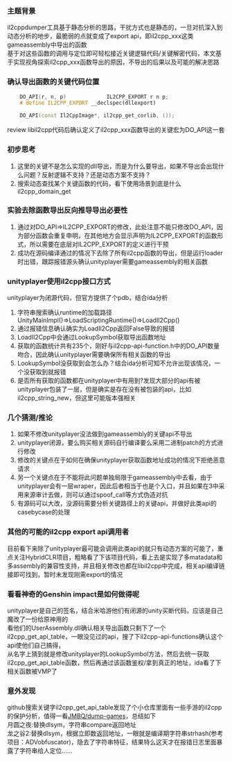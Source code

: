 ### 主题背景
il2cppdumper工具基于静态分析的思路，干扰方式也是静态的，一旦对抗深入到动态分析的地步，最脆弱的点就变成了export api，即il2cpp_xxx这类gameassembly中导出的函数  
基于对这些函数的调用与定位即可轻松接近关键逻辑代码/关键解密代码，本文基于实现视角探索il2cpp_xxx函数导出的原因，不导出的后果以及可能的解决思路  

### 确认导出函数的关键代码位置
```cpp
    DO_API(r, n, p)             IL2CPP_EXPORT r n p;
    # define IL2CPP_EXPORT __declspec(dllexport)

    DO_API(const Il2CppImage*, il2cpp_get_corlib, ());
```
review libil2cpp代码后确认定义了il2cpp_xxx函数导出的关键宏为DO_API这一套  

### 初步思考
1. 这里的关键不是怎么实现的dll导出，而是为什么要导出，如果不导出会出现什么问题？反射逻辑不支持？还是动态方案不支持？  
2. 搜索动态查找某个关键函数的代码，看下使用场景到底是什么 il2cpp_domain_get  

### 实验去除函数导出反向推导导出必要性
1. 通过对DO_API=>IL2CPP_EXPORT的修改，此处注意不能只修改DO_API，因为部分函数会重复申明，在其他地方会显示声明为IL2CPP_EXPORT的函数形式，所以需要在底层对IL2CPP_EXPORT的定义进行干预
2. 成功在源码编译通过的情况下去除了所有il2cpp函数的导出，但是运行loader时出错，跟踪报错源头确认unityplayer需要gameassembly的相关函数

### unityplayer使用il2cpp接口方式
unityplayer为闭源代码，但官方提供了个pdb，结合ida分析
1. 字符串搜索确认runtime的加载路径UnityMainImpl()=>LoadScriptingRuntime()=>LoadIl2Cpp()  
2. 通过报错信息确认确实为LoadIl2Cpp返回False导致的报错  
3. LoadIl2Cpp中会通过LookupSymbol获取导出函数地址  
4. 获取的函数统计共有235个，刚好与il2cpp-api-function.h中的DO_API数量吻合，因此确认unityplayer需要确保所有相关函数的导出  
5. LookupSymbol没获取到会怎么办？结合ida分析可知不允许出现该情况，一个没获取到就报错  
6. 是否所有获取的函数都在unityplayer中有用到?发现大部分的api有被unityplayer包装了一层，但是确实是存在没有被包装的api，比如il2cpp_string_new，但这里可能版本强相关  

### 几个猜测/推论
1. 如果不修改unityplayer没法做到gameassembly的关键api不导出  
2. unityplayer闭源，要么购买相关源码自行编译要么采用二进制patch的方式进行修改  
3. 修改的关键点在于如何在确保unityplayer获取函数地址成功的情况下拒绝恶意请求  
4. 另一个关键点在于不能将此问题单独局限于gameassembly中去看，由于unityplayer会有一层wraper，因此后者相当于也是个入口，并且如果在3中采用来源审计去做，则可以通过spoof_call等方式伪造对抗  
5. 有源码可以大改，没源码需要分析关键路径上的关键api，并做好此类api的casebycase的处理  

### 其他的可能的il2cpp export api调用者
目前看下来除了unityplayer最可能会调用此类api的就只有动态方案的可能了，重点关注HybridCLR项目，粗略看了下该项目代码，看上去是实现了多matadata和多assembly的兼容性支持，并且相关修改也都在libil2cpp中完成，相关api编译链接即可找到，暂时未发现刚需export的情况

### 看看神奇的Genshin impact是如何做得呢
unityplayer是自己的签名，结合米哈游他们有闭源的unity买断代码，应该是自己魔改了一份给原神用的  
看他们的UserAssembly.dll确认相关导出函数只剩下了一个il2cpp_get_api_table，一眼没见过的api，搜了下il2cpp-api-functions确认这个api使他们自己搞得，  
从名字上猜到就是修改unityplayer的LookupSymbol方法，然后去统一获取il2cpp_get_api_table函数，然后再通过该函数鉴权/拿到真正的地址，ida看了下相关函数被VMP了  

### 意外发现
github搜索关键字il2cpp_get_api_table发现了个小仓库里面有一些手游的il2cpp的保护分析，值得一看[JMBQ/dump-games](https://github.com/JMBQ/dump-games)，总结如下  
月圆之夜:替换dlsym，字符串compare返回地址  
龙之谷2:替换dlsym，根据立即数返回地址，一眼就是编译期字符串strhash(参考项目：ADVobfuscator)，隐去了字符串特征，结果特么这天才在报错日志里面暴露了字符串给人定位......  


